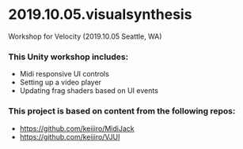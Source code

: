 # 2019.10.05.visualsynthesis

Workshop for Velocity (2019.10.05 Seattle, WA)

### This Unity workshop includes:
- Midi responsive UI controls
- Setting up a video player
- Updating frag shaders based on UI events

### This project is based on content from the following repos:
- https://github.com/keijiro/MidiJack
- https://github.com/keijiro/VJUI
